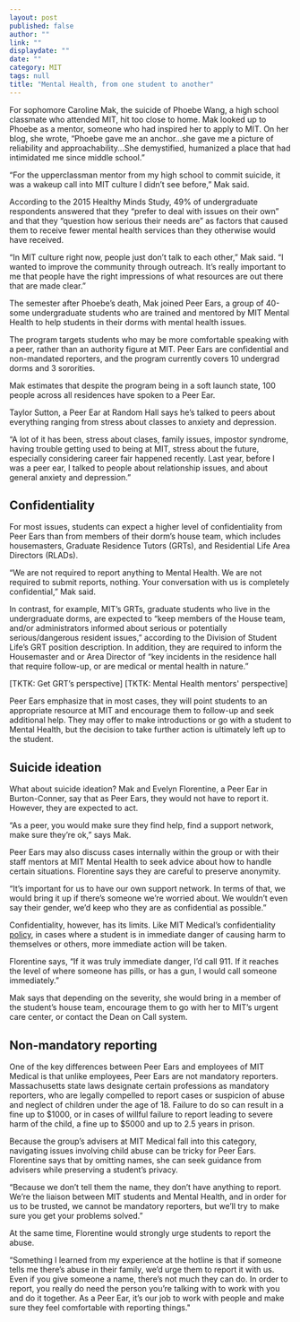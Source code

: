 ```yaml
---
layout: post
published: false
author: ""
link: ""
displaydate: ""
date: ""
category: MIT
tags: null
title: "Mental Health, from one student to another"
---
```


For sophomore Caroline Mak, the suicide of Phoebe Wang, a high school classmate who attended MIT, hit too close to home. Mak looked up to Phoebe as a mentor, someone who had inspired her to apply to MIT. On her blog, she wrote, “Phoebe gave me an anchor...she gave me a picture of reliability and approachability...She demystified, humanized a place that had intimidated me since middle school.”

 “For the upperclassman mentor from my high school to commit suicide, it was a wakeup call into MIT culture I didn’t see before,” Mak said.

According to the 2015 Healthy Minds Study, 49% of undergraduate respondents answered that they “prefer to deal with issues on their own” and that they “question how serious their needs are” as factors that caused them to receive fewer mental health services than they otherwise would have received. 

“In MIT culture right now, people just don’t talk to each other,” Mak said. “I wanted to improve the community through outreach. It’s really important to me that people have the right impressions of what resources are out there that are made clear.”

The semester after Phoebe’s death, Mak joined Peer Ears, a group of 40-some undergraduate students who are trained and mentored by MIT Mental Health to help students in their dorms with mental health issues. 

The program targets students who may be more comfortable speaking with a peer, rather than an authority figure at MIT. Peer Ears are confidential and non-mandated reporters, and the program currently covers 10 undergrad dorms and 3 sororities. 

Mak estimates that despite the program being in a soft launch state, 100 people across all residences have spoken to a Peer Ear. 

Taylor Sutton, a Peer Ear at Random Hall says he’s talked to peers about everything ranging from stress about classes to anxiety and depression. 
 
“A lot of it has been, stress about clases, family issues, impostor syndrome, having trouble getting used to being at MIT, stress about the future, especially considering career fair happened recently. Last year, before I was a peer ear, I talked to people about relationship issues, and about general anxiety and depression.”

## Confidentiality
For most issues, students can expect a higher level of confidentiality from Peer Ears than from members of their dorm’s house team, which includes housemasters, Graduate Residence Tutors (GRTs), and Residential Life Area Directors (RLADs).

“We are not required to report anything to Mental Health. We are not required to submit reports, nothing. Your conversation with us is completely confidential,” Mak said.

In contrast, for example, MIT’s GRTs, graduate students who live in the undergraduate dorms, are expected to “keep members of the House team, and/or administrators informed about serious or potentially serious/dangerous resident issues,” according to the Division of Student Life’s GRT position description. In addition, they are required to inform the Housemaster and or Area Director of “key incidents in the residence hall that require follow-up, or are medical or mental health in nature.”

[TKTK: Get GRT’s perspective]
[TKTK: Mental Health mentors' perspective]

Peer Ears emphasize that in most cases, they will point students to an appropriate resource at MIT and encourage them to follow-up and seek additional help. They may offer to make introductions or go with a student to Mental Health, but the decision to take further action is ultimately left up to the student.

## Suicide ideation
What about suicide ideation? Mak and Evelyn Florentine, a Peer Ear in Burton-Conner, say that as Peer Ears, they would not have to report it. However, they are expected to act.

“As a peer, you would make sure they find help, find a support network, make sure they’re ok,” says Mak.

Peer Ears may also discuss cases internally within the group or with their staff mentors at MIT Mental Health to seek advice about how to handle certain situations.  Florentine says they are careful to preserve anonymity.

“It’s important for us to have our own support network. In terms of that, we would bring it up if there’s someone we’re worried about. We wouldn’t even say their gender, we’d keep who they are as confidential as possible.”

Confidentiality, however, has its limits. Like MIT Medical’s confidentiality [policy](https://medical.mit.edu/services/mental-health-counseling/confidentiality), in cases where a student is in immediate danger of causing harm to themselves or others, more immediate action will be taken.

Florentine says, “If it was truly immediate danger, I’d call 911. If it reaches the level of where someone has pills, or has a gun, I would call someone immediately.”

Mak says that depending on the severity, she would bring in a member of the student’s house team, encourage them to go with her to MIT’s urgent care center, or contact the Dean on Call system.

## Non-mandatory reporting
One of the key differences between Peer Ears and employees of MIT Medical is that unlike employees, Peer Ears are not mandatory reporters. Massachusetts state laws designate certain professions as mandatory reporters, who are legally compelled to report cases or suspicion of abuse and neglect of children under the age of 18. Failure to do so can result in a fine up to $1000, or in cases of willful failure to report leading to severe harm of the child, a fine up to $5000 and up to 2.5 years in prison.

Because the group’s advisers at MIT Medical fall into this category, navigating issues involving child abuse can be tricky for Peer Ears. Florentine says that by omitting names, she can seek guidance from advisers while preserving a student’s privacy. 

“Because we don’t tell them the name, they don’t have anything to report. We’re the liaison between MIT students and Mental Health, and in order for us to be trusted, we cannot be mandatory reporters, but we’ll try to make sure you get your problems solved.”

At the same time, Florentine would strongly urge students to report the abuse. 

“Something I learned from my experience at the hotline is that if someone tells me there’s abuse in their family, we’d urge them to report it with us. Even if you give someone a name, there’s not much they can do. In order to report, you really do need the person you’re talking with to work with you and do it together. As a Peer Ear, it’s our job to work with people and make sure they feel comfortable with reporting things."
